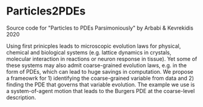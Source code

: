 # Particles2PDEs

Source code for "Particles to PDEs Parsimoniously" by Arbabi & Kevrekidis 2020

Using first prinicples leads to microscopic evolution laws for physical, chemical and biological systems (e.g. lattice dynamics in crystals, molecular interaction in reactions or neuron response in tissue). Yet some of these systems may also admit coarse-grained evolution laws, e.g. in the form of PDEs, which can lead to huge savings in computation. We propose a frameowrk for 1) identifying the coarse-grained variable from data and 2) finding the PDE that governs that variable evolution. The example we use is a system-of-agent motion that leads to the Burgers PDE at the coarse-level description.


